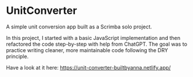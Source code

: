# UnitConverter

A simple unit conversion app built as a Scrimba solo project.

In this project, I started with a basic JavaScript implementation and then refactored the code step-by-step with help from ChatGPT. The goal was to practice writing cleaner, more maintainable code following the DRY principle.

Have a look at it here:
https://unit-converter-builtbyanna.netlify.app/

